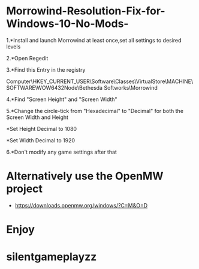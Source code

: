 # Morrowind-Resolution-Fix-for-Windows-10-No-Mods-
1.*Install and launch Morrowind at least once,set all settings to desired levels

2.*Open Regedit

3.*Find this Entry in the registry 

Computer\HKEY_CURRENT_USER\Software\Classes\VirtualStore\MACHINE\SOFTWARE\WOW6432Node\Bethesda Softworks\Morrowind

4.*Find "Screen Height" and "Screen Width"

5.*Change the circle-tick from "Hexadecimal" to "Decimal" for both the Screen Width and Height

*Set Height Decimal to 1080

*Set Width Decimal to 1920

6.*Don't modify any game settings after that

# Alternatively use the OpenMW project
* https://downloads.openmw.org/windows/?C=M&O=D

# Enjoy
# silentgameplayzz
